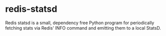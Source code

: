 # redis-statsd

Redis statsd is a small, dependency free Python program for periodically fetching stats via Redis' INFO
command and emitting them to a local StatsD.